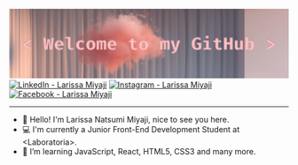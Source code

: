 ![welcome](covergithub.png)<br>
<a href="https://www.linkedin.com/in/larissamiyaji/" target="_blank"><img src="https://img.shields.io/badge/LinkedIn-%230077B5.svg?&style=flat-square&logo=linkedin&logoColor=white" alt="LinkedIn - Larissa Miyaji"></a>
<a href="https://www.instagram.com/larissamiyaji/" target="_blank"><img src="https://img.shields.io/badge/Instagram-%23E4405F.svg?&style=flat-square&logo=instagram&logoColor=white" alt="Instagram - Larissa Miyaji"></a>
<a href="https://www.facebook.com/larissa.miyaji" target="_blank"><img src="https://img.shields.io/badge/Facebook-%231877F2.svg?&style=flat-square&logo=facebook&logoColor=white" alt="Facebook - Larissa Miyaji"></a>
***
- 🙋 Hello! I'm Larissa Natsumi Miyaji, nice to see you here.
- 💻 I'm currently a Junior Front-End Development Student at \<Laboratoria\>.
- 🌱 I’m learning JavaScript, React, HTML5, CSS3 and many more.
<!--
**larissamiyaji/larissamiyaji** is a ✨ _special_ ✨ repository because its `README.md` (this file) appears on your GitHub profile.



Here are some ideas to get you started:

- 🔭 I’m currently working on ...
- 🌱 I’m currently learning ...
- 👯 I’m looking to collaborate on ...
- 🤔 I’m looking for help with ...
- 💬 Ask me about ...
- 📫 How to reach me: ...
- 😄 Pronouns: ...
- ⚡ Fun fact: ...
-->

